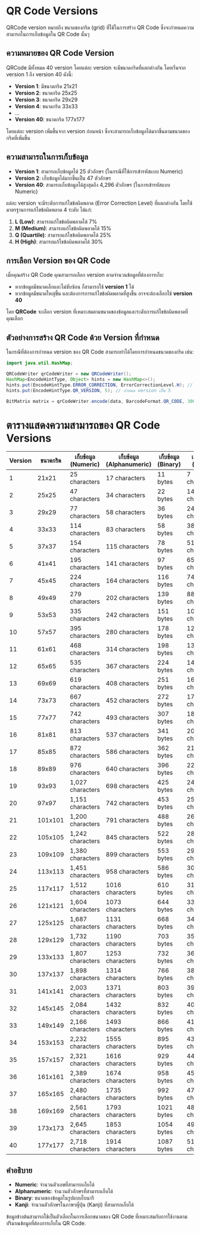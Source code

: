 # QR Code Versions

QRCode version หมายถึง ขนาดของกริด (grid) ที่ใช้ในการสร้าง QR Code ซึ่งจะกำหนดความสามารถในการเก็บข้อมูลใน QR Code นั้นๆ

## ความหมายของ QR Code Version

QRCode มีทั้งหมด 40 version โดยแต่ละ version จะมีขนาดกริดที่แตกต่างกัน โดยเริ่มจาก version 1 ถึง version 40 ดังนี้:

- **Version 1**: มีขนาดกริด 21x21
- **Version 2**: ขนาดกริด 25x25
- **Version 3**: ขนาดกริด 29x29
- **Version 4**: ขนาดกริด 33x33
- ...
- **Version 40**: ขนาดกริด 177x177

โดยแต่ละ version เพิ่มขึ้นจาก version ก่อนหน้า ซึ่งจะสามารถเก็บข้อมูลได้มากขึ้นตามขนาดของกริดที่เพิ่มขึ้น

## ความสามารถในการเก็บข้อมูล

- **Version 1**: สามารถเก็บข้อมูลได้ 25 ตัวอักษร (ในกรณีที่ใช้การเข้ารหัสแบบ Numeric)
- **Version 2**: เก็บข้อมูลได้มากขึ้นเป็น 47 ตัวอักษร
- **Version 40**: สามารถเก็บข้อมูลได้สูงสุดถึง 4,296 ตัวอักษร (ในการเข้ารหัสแบบ Numeric)

แต่ละ version จะมีระดับการแก้ไขข้อผิดพลาด (Error Correction Level) ที่แตกต่างกัน โดยใช้มาตรฐานการแก้ไขข้อผิดพลาด 4 ระดับ ได้แก่:

1. **L (Low)**: สามารถแก้ไขข้อผิดพลาดได้ 7%
2. **M (Medium)**: สามารถแก้ไขข้อผิดพลาดได้ 15%
3. **Q (Quartile)**: สามารถแก้ไขข้อผิดพลาดได้ 25%
4. **H (High)**: สามารถแก้ไขข้อผิดพลาดได้ 30%

## การเลือก Version ของ QR Code

เมื่อคุณสร้าง QR Code คุณสามารถเลือก version ตามจำนวนข้อมูลที่ต้องการเก็บ:

- หากข้อมูลมีขนาดเล็กและไม่ซับซ้อน ก็สามารถใช้ **version 1** ได้
- หากข้อมูลมีขนาดใหญ่ขึ้น และต้องการการแก้ไขข้อผิดพลาดที่สูงขึ้น อาจจะต้องเลือกใช้ **version 40**

โดย **QRCode** จะเลือก version ที่เหมาะสมตามขนาดของข้อมูลและระดับการแก้ไขข้อผิดพลาดที่คุณเลือก

## ตัวอย่างการสร้าง QR Code ด้วย Version ที่กำหนด

ในกรณีที่ต้องการกำหนด version ของ QR Code สามารถทำได้โดยการกำหนดขนาดของกริด เช่น:

```java
import java.util.HashMap;

QRCodeWriter qrCodeWriter = new QRCodeWriter();
HashMap<EncodeHintType, Object> hints = new HashMap<>();
hints.put(EncodeHintType.ERROR_CORRECTION, ErrorCorrectionLevel.H); // กำหนดระดับการแก้ไขข้อผิดพลาดเป็น H
hints.put(EncodeHintType.QR_VERSION, 5); // กำหนด version เป็น 5

BitMatrix matrix = qrCodeWriter.encode(data, BarcodeFormat.QR_CODE, 300, 300, hints);
```

# ตารางแสดงความสามารถของ QR Code Versions

| **Version** | **ขนาดกริด** | **เก็บข้อมูล (Numeric)** | **เก็บข้อมูล (Alphanumeric)** | **เก็บข้อมูล (Binary)** | **เก็บข้อมูล (Kanji)** |
|-------------|--------------|--------------------------|------------------------------|-------------------------|------------------------|
| 1           | 21x21        | 25 characters            | 17 characters                | 11 bytes                | 7 characters           |
| 2           | 25x25        | 47 characters            | 34 characters                | 22 bytes                | 14 characters          |
| 3           | 29x29        | 77 characters            | 58 characters                | 36 bytes                | 24 characters          |
| 4           | 33x33        | 114 characters           | 83 characters                | 58 bytes                | 38 characters          |
| 5           | 37x37        | 154 characters           | 115 characters               | 78 bytes                | 51 characters          |
| 6           | 41x41        | 195 characters           | 141 characters               | 97 bytes                | 65 characters          |
| 7           | 45x45        | 224 characters           | 164 characters               | 116 bytes               | 74 characters          |
| 8           | 49x49        | 279 characters           | 202 characters               | 139 bytes               | 88 characters          |
| 9           | 53x53        | 335 characters           | 242 characters               | 151 bytes               | 104 characters         |
| 10          | 57x57        | 395 characters           | 280 characters               | 178 bytes               | 120 characters         |
| 11          | 61x61        | 468 characters           | 314 characters               | 198 bytes               | 133 characters         |
| 12          | 65x65        | 535 characters           | 367 characters               | 224 bytes               | 146 characters         |
| 13          | 69x69        | 619 characters           | 408 characters               | 251 bytes               | 160 characters         |
| 14          | 73x73        | 667 characters           | 452 characters               | 272 bytes               | 172 characters         |
| 15          | 77x77        | 742 characters           | 493 characters               | 307 bytes               | 186 characters         |
| 16          | 81x81        | 813 characters           | 537 characters               | 341 bytes               | 200 characters         |
| 17          | 85x85        | 872 characters           | 586 characters               | 362 bytes               | 213 characters         |
| 18          | 89x89        | 976 characters           | 640 characters               | 396 bytes               | 226 characters         |
| 19          | 93x93        | 1,027 characters          | 698 characters               | 425 bytes               | 240 characters         |
| 20          | 97x97        | 1,151 characters          | 742 characters               | 453 bytes               | 253 characters         |
| 21          | 101x101      | 1,200 characters          | 791 characters               | 488 bytes               | 267 characters         |
| 22          | 105x105      | 1,242 characters          | 845 characters               | 522 bytes               | 280 characters         |
| 23          | 109x109      | 1,380 characters          | 899 characters               | 553 bytes               | 293 characters         |
| 24          | 113x113      | 1,451 characters          | 958 characters               | 586 bytes               | 305 characters         |
| 25          | 117x117      | 1,512 characters          | 1016 characters              | 610 bytes               | 317 characters         |
| 26          | 121x121      | 1,604 characters          | 1073 characters              | 644 bytes               | 330 characters         |
| 27          | 125x125      | 1,687 characters          | 1131 characters              | 668 bytes               | 342 characters         |
| 28          | 129x129      | 1,732 characters          | 1190 characters              | 703 bytes               | 354 characters         |
| 29          | 133x133      | 1,807 characters          | 1253 characters              | 732 bytes               | 367 characters         |
| 30          | 137x137      | 1,898 characters          | 1314 characters              | 766 bytes               | 380 characters         |
| 31          | 141x141      | 2,003 characters          | 1371 characters              | 803 bytes               | 393 characters         |
| 32          | 145x145      | 2,084 characters          | 1432 characters              | 832 bytes               | 406 characters         |
| 33          | 149x149      | 2,166 characters          | 1493 characters              | 866 bytes               | 419 characters         |
| 34          | 153x153      | 2,232 characters          | 1555 characters              | 895 bytes               | 432 characters         |
| 35          | 157x157      | 2,321 characters          | 1616 characters              | 929 bytes               | 445 characters         |
| 36          | 161x161      | 2,389 characters          | 1674 characters              | 958 bytes               | 458 characters         |
| 37          | 165x165      | 2,480 characters          | 1735 characters              | 992 bytes               | 471 characters         |
| 38          | 169x169      | 2,561 characters          | 1793 characters              | 1021 bytes              | 484 characters         |
| 39          | 173x173      | 2,645 characters          | 1853 characters              | 1054 bytes              | 497 characters         |
| 40          | 177x177      | 2,718 characters          | 1914 characters              | 1087 bytes              | 510 characters         |

## คำอธิบาย
- **Numeric**: จำนวนตัวเลขที่สามารถเก็บได้
- **Alphanumeric**: จำนวนตัวอักษรที่สามารถเก็บได้
- **Binary**: ขนาดของข้อมูลในรูปแบบไบนารี
- **Kanji**: จำนวนตัวอักษรในภาษาญี่ปุ่น (Kanji) ที่สามารถเก็บได้

ข้อมูลข้างต้นสามารถใช้เป็นตัวเลือกในการเลือกขนาดของ QR Code ที่เหมาะสมกับการใช้งานตามปริมาณข้อมูลที่ต้องการเก็บใน QR Code.
